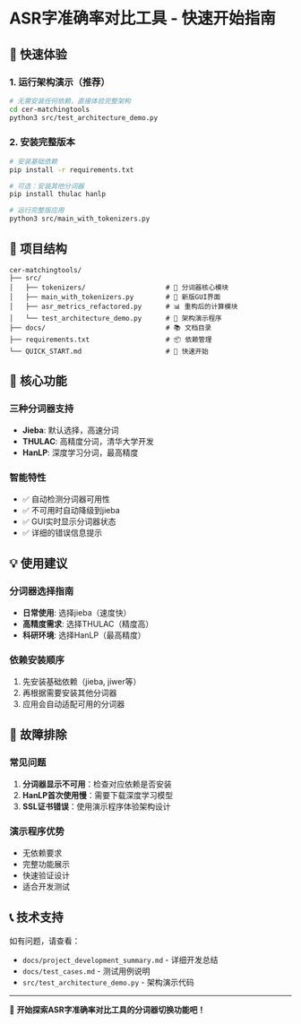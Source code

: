 # ASR字准确率对比工具 - 快速开始指南

## 🚀 快速体验

### 1. 运行架构演示（推荐）
```bash
# 无需安装任何依赖，直接体验完整架构
cd cer-matchingtools
python3 src/test_architecture_demo.py
```

### 2. 安装完整版本
```bash
# 安装基础依赖
pip install -r requirements.txt

# 可选：安装其他分词器
pip install thulac hanlp

# 运行完整版应用
python3 src/main_with_tokenizers.py
```

## 📁 项目结构
```
cer-matchingtools/
├── src/
│   ├── tokenizers/                    # 🧠 分词器核心模块
│   ├── main_with_tokenizers.py        # 🎨 新版GUI界面
│   ├── asr_metrics_refactored.py      # 📊 重构后的计算模块
│   └── test_architecture_demo.py      # 🔬 架构演示程序
├── docs/                              # 📚 文档目录
├── requirements.txt                   # 📦 依赖管理
└── QUICK_START.md                     # 🚀 快速开始
```

## 🎯 核心功能

### 三种分词器支持
- **Jieba**: 默认选择，高速分词
- **THULAC**: 高精度分词，清华大学开发
- **HanLP**: 深度学习分词，最高精度

### 智能特性
- ✅ 自动检测分词器可用性
- ✅ 不可用时自动降级到jieba
- ✅ GUI实时显示分词器状态
- ✅ 详细的错误信息提示

## 💡 使用建议

### 分词器选择指南
- **日常使用**: 选择jieba（速度快）
- **高精度需求**: 选择THULAC（精度高）
- **科研环境**: 选择HanLP（最高精度）

### 依赖安装顺序
1. 先安装基础依赖（jieba, jiwer等）
2. 再根据需要安装其他分词器
3. 应用会自动适配可用的分词器

## 🔧 故障排除

### 常见问题
1. **分词器显示不可用**：检查对应依赖是否安装
2. **HanLP首次使用慢**：需要下载深度学习模型
3. **SSL证书错误**：使用演示程序体验架构设计

### 演示程序优势
- 无依赖要求
- 完整功能展示
- 快速验证设计
- 适合开发测试

## 📞 技术支持

如有问题，请查看：
- `docs/project_development_summary.md` - 详细开发总结
- `docs/test_cases.md` - 测试用例说明
- `src/test_architecture_demo.py` - 架构演示代码

---
🎉 **开始探索ASR字准确率对比工具的分词器切换功能吧！** 